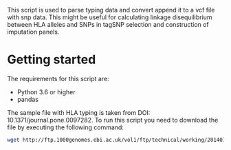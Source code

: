 This script is used to parse typing data and convert append it to a vcf file with snp data. This might be useful for calculating linkage disequilibrium between HLA alleles and SNPs in tagSNP selection and construction of imputation panels.

# Getting started

The requirements for this script are:

- Python 3.6 or higher
- pandas

The sample file with HLA typing is taken from DOI: 10.1371/journal.pone.0097282. To run this script you need to download the file by executing the following command:

```bash
wget http://ftp.1000genomes.ebi.ac.uk/vol1/ftp/technical/working/20140725_hla_genotypes/20140702_hla_diversity.txt
```
